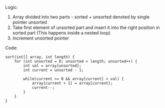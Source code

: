 Logic:
1. Array divided into two parts - sorted + unsorted denoted by single pointer unsorted
2. Take first element of unsorted part and insert it into the right position in sorted part (This happens inside a nested loop)
3. Increment unsorted pointer

Code:
```
sort(int[] array, int length) {
	for (int unsorted = 0; unsorted < length; unsorted++) {
		int val = array[unsorted];
		int current = unsorted - 1;
		
		while(current >= 0 && array[current] > val) {
			array[current + 1] = array[current];
			current--;
		}
	}
}
```